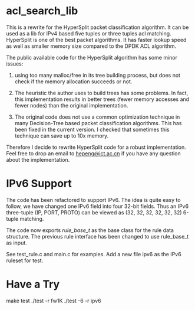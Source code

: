 # acl_search_lib

This is a rewrite for the HyperSplit packet classification algorithm. It can be used as a lib for IPv4 based 
five tuples or three tuples acl matching. HyperSplit is one of the best packet algorithms. It has faster lookup speed 
as well as smaller memory size compared to the DPDK ACL algorithm.

The public available code for the HyperSplit algorithm has some minor issues:  

1. using too many malloc/free in its tree building process, but does not check if the memory allocation succeeds or not. 

2. The heuristic the author uses to build trees has some problems. In fact, this implementation results in better trees
(fewer memory accesses and fewer nodes) than the original implementation. 

3. The original code does not use a common optimization technique in many Decision-Tree based packet classification algorithms. 
This has been fixed in the current version. I checked that sometimes this technique can save up to 10x memory. 


Therefore I decide to rewrite HyperSplit code for a robust implementation. 
Feel free to drop an email to hepeng@ict.ac.cn if you have any question about the implementation.

# IPv6 Support

The code has been refactored to support IPv6. The idea is quite easy to follow, we have changed one IPv6
field into four 32-bit fields. Thus an IPv6 three-tuple (IP, PORT, PROTO) can be viewed as (32, 32, 32, 32, 32, 32)
6-tuple matching.

The code now exports *rule\_base\_t* as the base class for the rule data structure.
The previous rule interface has been changed to use rule\_base\_t as input.

See test\_rule.c and main.c for examples.
Add a new file ipv6 as the IPv6 ruleset for test.

# Have a Try

make test
./test -r fw1K
./test -6 -r ipv6

